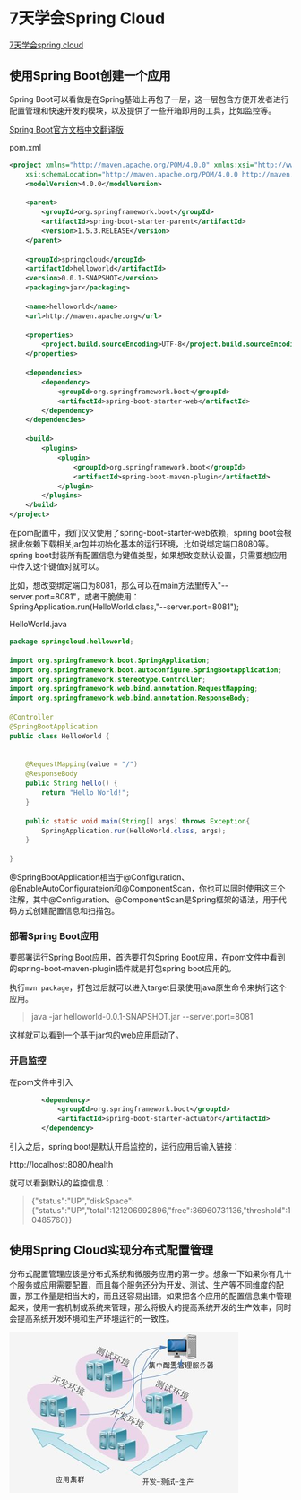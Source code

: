 # 7天学会Spring Cloud

[7天学会spring cloud](http://git.oschina.net/zhou666/spring-cloud-7simple)

## 使用Spring Boot创建一个应用

Spring Boot可以看做是在Spring基础上再包了一层，这一层包含方便开发者进行配置管理和快速开发的模块，以及提供了一些开箱即用的工具，比如监控等。

[Spring Boot官方文档中文翻译版](https://github.com/qibaoguang/Spring-Boot-Reference-Guide)

pom.xml

```xml
<project xmlns="http://maven.apache.org/POM/4.0.0" xmlns:xsi="http://www.w3.org/2001/XMLSchema-instance"
	xsi:schemaLocation="http://maven.apache.org/POM/4.0.0 http://maven.apache.org/xsd/maven-4.0.0.xsd">
	<modelVersion>4.0.0</modelVersion>

	<parent>
		<groupId>org.springframework.boot</groupId>
		<artifactId>spring-boot-starter-parent</artifactId>
		<version>1.5.3.RELEASE</version>
	</parent>

	<groupId>springcloud</groupId>
	<artifactId>helloworld</artifactId>
	<version>0.0.1-SNAPSHOT</version>
	<packaging>jar</packaging>

	<name>helloworld</name>
	<url>http://maven.apache.org</url>

	<properties>
		<project.build.sourceEncoding>UTF-8</project.build.sourceEncoding>
	</properties>

	<dependencies>
		<dependency>
			<groupId>org.springframework.boot</groupId>
			<artifactId>spring-boot-starter-web</artifactId>
		</dependency>
	</dependencies>

	<build>
		<plugins>
			<plugin>
				<groupId>org.springframework.boot</groupId>
				<artifactId>spring-boot-maven-plugin</artifactId>
			</plugin>
		</plugins>
	</build>
</project>
```

在pom配置中，我们仅仅使用了spring-boot-starter-web依赖，spring boot会根据此依赖下载相关jar包并初始化基本的运行环境，比如说绑定端口8080等。spring boot封装所有配置信息为键值类型，如果想改变默认设置，只需要想应用中传入这个键值对就可以。

比如，想改变绑定端口为8081，那么可以在main方法里传入"--server.port=8081"，或者干脆使用：SpringApplication.run(HelloWorld.class,"--server.port=8081");

HelloWorld.java

```java
package springcloud.helloworld;

import org.springframework.boot.SpringApplication;
import org.springframework.boot.autoconfigure.SpringBootApplication;
import org.springframework.stereotype.Controller;
import org.springframework.web.bind.annotation.RequestMapping;
import org.springframework.web.bind.annotation.ResponseBody;

@Controller
@SpringBootApplication
public class HelloWorld {


	@RequestMapping(value = "/")
	@ResponseBody
	public String hello() {
		return "Hello World!";
	}
	
	public static void main(String[] args) throws Exception{
		SpringApplication.run(HelloWorld.class, args);
	}

}
```

@SpringBootApplication相当于@Configuration、@EnableAutoConfigurateion和@ComponentScan，你也可以同时使用这三个注解，其中@Configuration、@ComponentScan是Spring框架的语法，用于代码方式创建配置信息和扫描包。

### 部署Spring Boot应用

要部署运行Spring Boot应用，首选要打包Spring Boot应用，在pom文件中看到的spring-boot-maven-plugin插件就是打包spring boot应用的。

执行`mvn package`，打包过后就可以进入target目录使用java原生命令来执行这个应用。

>java -jar helloworld-0.0.1-SNAPSHOT.jar --server.port=8081

这样就可以看到一个基于jar包的web应用启动了。

### 开启监控

在pom文件中引入

```xml
		<dependency>
			<groupId>org.springframework.boot</groupId>
			<artifactId>spring-boot-starter-actuator</artifactId>
		</dependency>
```

引入之后，spring boot是默认开启监控的，运行应用后输入链接：

http://localhost:8080/health

就可以看到默认的监控信息：

>{"status":"UP","diskSpace":{"status":"UP","total":121206992896,"free":36960731136,"threshold":10485760}}


## 使用Spring Cloud实现分布式配置管理

分布式配置管理应该是分布式系统和微服务应用的第一步。想象一下如果你有几十个服务或应用需要配置，而且每个服务还分为开发、测试、生产等不同维度的配置，那工作量是相当大的，而且还容易出错。如果把各个应用的配置信息集中管理起来，使用一套机制或系统来管理，那么将极大的提高系统开发的生产效率，同时会提高系统开发环境和生产环境运行的一致性。

![分布式配置管理](./images/分布式配置管理.JPG)

